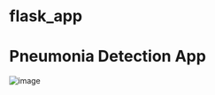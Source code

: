 # flask_app
# Pneumonia Detection App
![image](https://user-images.githubusercontent.com/66715404/213932493-8c766458-a68f-49ad-b666-bb32d0bf8b6f.png)
